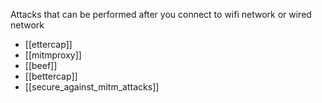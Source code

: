 Attacks that can be performed after you connect to wifi network or wired network

- [[ettercap]]
- [[mitmproxy]]
- [[beef]]
- [[bettercap]]
- [[secure_against_mitm_attacks]]

